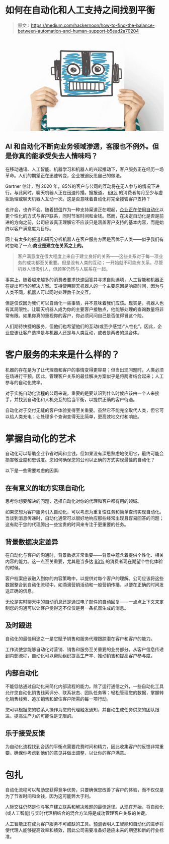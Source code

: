 # 如何在自动化和人工支持之间找到平衡

> 原文：<https://medium.com/hackernoon/how-to-find-the-balance-between-automation-and-human-support-b5ead2a70204>

![](img/b1649d7474fdb59c910ef36386251ba0.png)

## AI 和自动化不断向业务领域渗透，客服也不例外。但是你真的能承受失去人情味吗？

在移动通讯、人工智能、机器学习和机器人的兴起推动下，客户服务正在经历一场革命。人们的期望正在迅速转变，企业被迫反思自己的做法。

Gartner 估计，到 2020 年，85%的客户与公司的互动将在无人参与的情况下进行。与此同时，聊天机器人正在迅速传播。据报道， [69%](https://www.inc.com/larry-kim/10-fascinating-facts-about-chatbots.html) 的消费者每月至少与虚拟助理或聊天机器人互动一次。这是否意味着自动化将完全接管客户支持？

也许会，也许不会。随着[短信](https://www.facebook.com/business/news/insights/why-messaging-businesses-is-the-new-normal)作为一种支持渠道正在崛起，[企业正在使用自动化](https://www.adweek.com/programmatic/why-the-future-of-digital-marketing-lies-in-automation-and-chatbots/)以更个性化的方式与客户联系，同时节省时间和金钱。然而，在决定自动化是否是前进的方向之前，公司应该真正理解它不应该只是涵盖客户支持的基本内容，而是始终以客户满意度为目标。

网上有太多的报道和研究分析机器人在客户服务方面是否优于人类——似乎我们有时忽略了一点:**商业是建立在关系之上的。**

> 客户满意度在很大程度上来自于建立良好的关系——这些关系对于每一项业务的成功都至关重要。但是没有人类的互动；一开始就不可能有关系。尽管机器人很吸引人，但顾客仍然与人联系在一起。

事实上，随着越来越多的消费者要求快速回答并寻求自助选项，人工智能和机器正在提出可行的解决方案。支持使用聊天机器人的一个主要原因是响应时间，因为与人类不同，机器人可以同时处理数千次交互。

但是仅仅因为我们可以自动化一些事情，并不意味着我们应该。现实是，机器人也有其局限性。让聊天机器人成为你的主要客户接触点，他能够处理的查询数量将非常有限。如果你真的重视你的客户，你必须问问自己是否值得冒这个险。

人们期待快捷的服务，但他们也希望他们的互动(或至少感觉)“人性化”。因此，企业应该让客户选择是与机器人还是与人类互动，或者是两者的混合体。

# 客户服务的未来是什么样的？

机器的存在是为了让代理商和客户的事情变得更容易；但当出现问题时，人类必须在场进行干预。因此，管理客户关系的最佳解决方案似乎是将两者结合起来；人工参与的自动化效率。

对于实施自动化流程的公司来说，重要的是要认识到什么时候应该由一个人来接手，并找到自动化和人机交互的恰当平衡，以提供正确的客户待遇。

自动化对于交付无缝的客户体验变得至关重要。虽然它不能完全取代人类，但它可以给人类充电；让处理多个查询变得无比简单，更高效地交付和响应。

# 掌握自动化的艺术

自动化可以帮助企业节省时间和金钱，但如果没有深思熟虑地使用它，最终可能会损害敬业度和忠诚度。您如何确保您的公司以正确的方式实现最佳的自动化？

以下是一些需要考虑的因素:

## **在有意义的地方实现自动化**

思考你想要解决的问题，选择自动化对你的代理和客户都有用的领域。

如果您想为客户服务引入自动化，可以考虑为重复性任务和简单查询实现自动化。当谈到消息传递时，自动化通常可以很好地响应那些经常出现且容易回答的问题；这有助于您的代理腾出一些宝贵的时间来专注于更重要的任务。

## **背景数据决定差异**

在自动化与客户的沟通时，背景数据非常重要——背景中蕴含着提供个性化、相关内容的能力。这一点至关重要，尤其是当多达 [83%](https://internetretailing.net/themes/retailers-at-risk-of-alienating-customers-as-83-expect-a-personalised-experience) 的消费者现在期望个性化体验的时候。

客户档案应该融入到你的内容策略中，以提供对每个客户的理解。公司应该将这些数据整合到自动化流程中，如滴滴营销活动和一般营销传播，以便在正确的时间发送正确的信息。

无论是实时聊天中的自动消息还是通过电子邮件的自动回复——一点点上下文来定制您的沟通可以让客户觉得这不仅仅是另一条机器生成的消息。

## **及时跟进**

自动化的最佳用途之一是它赋予销售和服务代理跟踪潜在客户和客户的能力。

工作流使您能够自动化对营销、销售和服务至关重要的业务部分。从客户信息传递到内部流程，自动化可以帮助组织提高生产率、推动销售和提高客户参与度。

## **内部自动化**

不能低估通过自动化来简化内部流程的能力。除了运行通信之外，一些自动化工具允许您自动化销售线索评分、联系状态、团队任务等；轻松管理您的数据，掌握转化销售线索、追加销售和留住客户所需的每一项行动。

您可以根据您的联系人操作为您的代理触发通知，并自动生成任务供您的团队跟进。提高生产力的可能性是无限的。

## **乐于接受反馈**

为自动化流程找到合适的平衡点需要花费时间和精力，因此收集客户的反馈非常重要。确保你考虑到他们的意见并做出调整，以让你的客户满意。

# 包扎

自动化流程可以帮助您获得竞争优势，只要确保您改善了客户的体验，而不仅仅是为了节省时间和金钱，因为这可能弊大于利。

人际交往仍然是你与客户建立联系和解决难题的最佳途径。从现在开始，将自动化(或人工智能)与实时代理相结合的混合方法将是成功管理客户关系的关键。

人工智能正在成为客户服务不可或缺的工具。[预测](https://www.forbes.com/sites/mikhailnaumov/2018/04/23/5-predictions-on-the-future-of-customer-service/#515bfb09ecb9)表明人工智能和自动化的进步将使代理人能够提高效率和绩效，因此公司需要准备好适应未来的期望和新的行业标准。